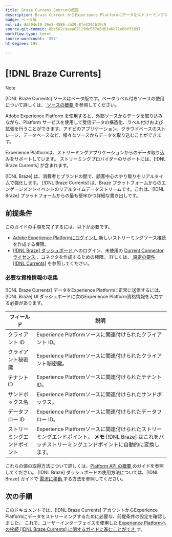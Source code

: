 ```yaml
---
title: Braze Currens Sourceの概要
description: Braze Current からExperience Platformにデータをストリーミングする方法を説明します。
badge: ベータ版
exl-id: dd304e10-26e5-4586-ab39-8fe3294b19c9
source-git-commit: 8be502c9eea67119dc537a5d63a6c71e0bff1697
workflow-type: tm+mt
source-wordcount: '357'
ht-degree: 19%

---
```


# [!DNL Braze Currents]

>[!NOTE]
>
>[!DNL Braze Currents] ソースはベータ版です。ベータラベル付きソースの使用について詳しくは、[ ソースの概要 ](../../home.md#terms-and-conditions) を参照してください。

Adobe Experience Platform を使用すると、外部ソースからデータを取り込みながら、Platform サービスを使用して受信データの構造化、ラベル付けおよび拡張を行うことができます。アドビのアプリケーション、クラウドベースのストレージ、データベースなど、様々なソースからデータを取り込むことができます。

Experience Platformは、ストリーミングアプリケーションからのデータ取り込みをサポートしています。 ストリーミングプロバイダーのサポートには、[!DNL Braze Currents] が含まれます。

[!DNL Braze] は、消費者とブランドの間で、顧客中心のやり取りをリアルタイムで強化します。 [!DNL Braze Currents] は、Braze プラットフォームからのエンゲージメントイベントのリアルタイムデータストリームです。これは、[!DNL Braze] プラットフォームからの最も堅牢かつ詳細な書き出しです。

## 前提条件

このガイドの手順を完了するには、以下が必要です。

* [Adobe Experience Platformにログインし ](https://platform.adobe.com) 新しいストリーミングソース接続を作成する権限。
* [[!DNL Braze]  ダッシュボード ](https://dashboard.braze.com/sign_in) へのログイン、未使用の [Current Connector ライセンス ](https://www.braze.com/docs/user_guide/data_and_analytics/braze_currents)、コネクタを作成するための権限。 詳しくは、[ 設定の要件  [!DNL Currents]](https://www.braze.com/docs/user_guide/data_and_analytics/braze_currents/setting_up_currents/#requirements) を参照してください。

### 必要な資格情報の収集

[!DNL Braze Currents] データをExperience Platformに正常に送信するには、[!DNL Braze] UI ダッシュボードに次のExperience Platform資格情報を入力する必要があります。

| フィールド | 説明 |
| --- | --- |
| クライアント ID | Experience Platformソースに関連付けられたクライアント ID。 |
| クライアント秘密鍵 | Experience Platformソースに関連付けられたクライアント秘密鍵。 |
| テナント ID | Experience Platformソースに関連付けられたテナント ID。 |
| サンドボックス名 | Experience Platformソースに関連付けられたサンドボックス。 |
| データフロー ID | Experience Platformソースに関連付けられたデータフロー ID。 |
| ストリーミングエンドポイント | Experience Platformソースに関連付けられたストリーミングエンドポイント。 **メモ**:[!DNL Braze] はこれをバッチストリーミングエンドポイントに自動的に変換します。 |

これらの値の取得方法について詳しくは、[Platform API の概要 ](../../../landing/api-authentication.md) のガイドを参照してください。 [!DNL Braze] ダッシュボードの使用方法については、[!DNL Braze] ガイドで [ 電流に移動 ](https://www.braze.com/docs/user_guide/data_and_analytics/braze_currents/setting_up_currents/#step-2-navigate-to-currents) する方法を参照してください。

## 次の手順

このドキュメントでは、[!DNL Braze Currents] アカウントからExperience Platformにデータをストリーミングするために必要な、前提条件の設定を確認しました。 これで、ユーザーインターフェイスを使用した [Experience Platformへの接続  [!DNL Braze Currents]  に関するガイドに進むことができ ](../../tutorials/ui/create/marketing-automation/braze.md) す。
